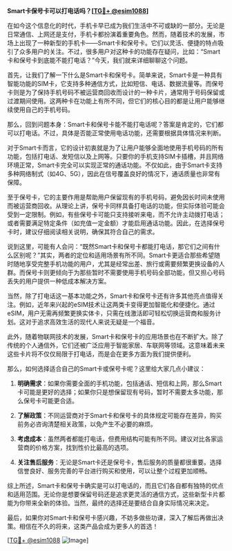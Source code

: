 **Smart卡保号卡可以打电话吗？[[TG💪+ @esim1088](https://t.me/s/esim1088)]**

在如今这个信息化的时代，手机卡早已成为我们生活中不可或缺的一部分。无论是日常通信、上网还是支付，手机卡都扮演着重要角色。然而，随着技术的发展，市场上出现了一种新型的手机卡——Smart卡和保号卡。它们以灵活、便捷的特点吸引了众多用户的关注。不过，很多用户对这种卡的功能存在疑问，比如：“Smart卡和保号卡到底能不能打电话？”今天，我们就来详细聊聊这个问题。

首先，让我们了解一下什么是Smart卡和保号卡。简单来说，Smart卡是一种具有智能功能的SIM卡，它支持多种通信方式，比如短信、电话、数据流量等。而保号卡则是为了保持手机号码不被运营商回收而设计的一种卡片，通常用于号码保留或过渡期间使用。这两种卡在功能上有所不同，但它们的核心目的都是让用户能够继续使用自己的手机号码。

那么，回到问题本身：Smart卡和保号卡能不能打电话呢？答案是肯定的，它们都可以打电话。不过，具体是否能正常使用电话功能，还需要根据具体情况来判断。

对于Smart卡而言，它的设计初衷就是为了让用户能够全面地使用手机号码的所有功能，包括打电话、发短信以及上网等。只要你的手机支持SIM卡插槽，并且网络环境正常，Smart卡完全可以实现正常的通话功能。不仅如此，由于Smart卡支持多种网络制式（如4G、5G），因此在信号覆盖良好的情况下，通话质量也非常有保障。

至于保号卡，它的主要作用是帮助用户保留现有的手机号码，避免因长时间未使用而被运营商回收。从理论上讲，保号卡同样具备打电话的功能，但实际体验可能会受到一定限制。例如，有些保号卡可能只支持接听来电，而不允许主动拨打电话；或者需要满足特定条件（如充值一定金额）才能启用通话功能。因此，在选择保号卡时，建议仔细阅读相关说明，确保其符合自己的需求。

说到这里，可能有人会问：“既然Smart卡和保号卡都能打电话，那它们之间有什么区别呢？”其实，两者的定位和适用场景有所不同。Smart卡更适合那些希望随时随地享受完整手机功能的用户，尤其是经常出差、旅行或需要频繁更换设备的人群。而保号卡则更倾向于为那些暂时不需要使用手机号码全部功能，但又担心号码丢失的用户提供一种低成本解决方案。

当然，除了打电话这一基本功能之外，Smart卡和保号卡还有许多其他亮点值得关注。例如，近年来兴起的eSIM技术让这两类卡变得更加智能化和便捷化。通过eSIM，用户无需再频繁更换实体卡，只需在线激活即可轻松切换运营商和服务计划。这对于追求高效生活的现代人来说无疑是一个福音。

此外，随着物联网技术的发展，Smart卡和保号卡的应用场景也在不断扩大。除了传统的个人通信外，它们还被广泛应用于智能家居、车联网等领域。这意味着未来这些卡片将不仅仅局限于打电话，而是会在更多方面为我们提供便利。

那么，如何选择适合自己的Smart卡或保号卡呢？这里给大家几点小建议：

1. **明确需求**：如果你需要全面的手机功能，包括通话、短信和上网，那么Smart卡可能是更好的选择；如果你只是想保留现有号码，暂时不需要太多功能，那么保号卡可能更合适。
   
2. **了解政策**：不同运营商对于Smart卡和保号卡的具体规定可能存在差异，购买前务必咨询清楚相关政策，以免产生不必要的麻烦。

3. **考虑成本**：虽然两者都能打电话，但费用结构可能有所不同。建议对比各家运营商的价格方案，找到性价比最高的选项。

4. **关注售后服务**：无论是Smart卡还是保号卡，售后服务的质量都很重要。选择信誉良好、服务完善的平台进行购买和使用，可以让整个过程更加顺畅。

综上所述，Smart卡和保号卡确实是可以打电话的，而且它们各自都有独特的优点和适用范围。无论你是想要保留号码还是追求更灵活的通信方式，这些新型卡片都能为你带来全新的体验。当然，最终的选择还是要结合自身实际情况来决定。

最后，如果你对Smart卡和保号卡感兴趣，不妨多做些功课，深入了解后再做出决策。相信在不久的将来，这类产品会成为更多人的首选！

[[TG💪+ @esim1088](https://t.me/s/esim1088) ![Image](https://i.postimg.cc/4NQfJmqS/Snipaste-2025-05-13-00-14-12.png)]